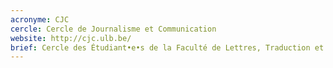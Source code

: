 ```yaml
---
acronyme: CJC
cercle: Cercle de Journalisme et Communication
website: http://cjc.ulb.be/
brief: Cercle des Étudiant•e•s de la Faculté de Lettres, Traduction et Communication du Département des Sciences de l'Information et Communication
---
```

